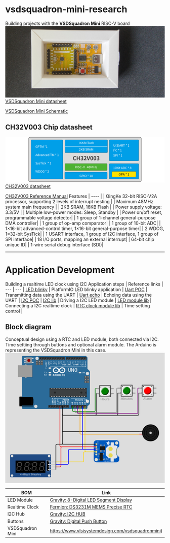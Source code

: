 # vsdsquadron-mini-research
Building projects with the **VSDSquadron Mini** RISC-V board
![image](./images/mini.png)
[VSDSquadron Mini datasheet](./docs/VSDSQMinidatasheet.pdf)

[VSDSquadron Mini Schematic](./docs/SquadronMini_2A_Schematic.pdf.pdf)
## CH32V003 Chip datasheet
![image](./images/CH32V003.png)
[CH32V003 datasheet](./docs/CH32V003DS0.PDF)

[CH32V003 Reference Manual](./docs/CH32V003RM.PDF)
Features  |
---- |
| QingKe 32-bit RISC-V2A processor, supporting 2 levels of interrupt nesting  |
| Maximum 48MHz system main frequency |
| 2KB SRAM, 16KB Flash |
| Power supply voltage: 3.3/5V |
| Multiple low-power modes: Sleep, Standby |
| Power on/off reset, programmable voltage detector|
| 1 group of 1-channel general-purpose DMA controller|
| 1 group of op-amp comparator|
| 1 group of 10-bit ADC|
| 1×16-bit advanced-control timer, 1×16-bit general-purpose timer|
| 2 WDOG, 1×32-bit SysTick|
| 1 USART interface, 1 group of I2C interface, 1 group of SPI interface|
| 18 I/O ports, mapping an external interrupt|
| 64-bit chip unique ID|
| 1-wire serial debug interface (SDI)|

***
# Application Development
Building a realtime LED clock using I2C
Application steps | Reference links |
--- | --- |
[LED blinky](./blinky) | PlatformIO LED blinky application |
[Uart POC](./uart_poc) | Transmitting data using the UART |
[Uart echo](./uart_echo) | Echoing data using the UART |
[I2C POC](./I2C_poc) | [I2C lib](https://github.com/hexeguitar/ch32v003fun_libs) |
Driving a I2C LED module | [LED module lib](https://github.com/DFRobot/DFRobot_LedDisplayModule) |
Connecting a I2C realtime clock | [RTC clock module lib](https://github.com/DFRobot/DFRobot_DS3231M) |
Time setting control |
## Block diagram
Conceptual design using a RTC and LED module, both connected via I2C. Time settiing through buttons and optional alarm module.
The Arduino is representing the VSDSquadron Mini in this case.
![image](./images/I2C_RTC_clock.png)

BOM | Link |
--- | --- |
LED Module | [Gravity: 8-Digital LED Segment Display](https://www.dfrobot.com/product-1979.html)
Realtime Clock | [Fermion: DS3231M MEMS Precise RTC](https://www.dfrobot.com/product-1991.html)
I2C Hub | [Gravity: I2C HUB](https://www.dfrobot.com/product-2179.html)
Buttons | [Gravity: Digital Push Button](https://www.dfrobot.com/product-1098.html)
VSDSquadron Mini | https://www.vlsisystemdesign.com/vsdsquadronmini)
